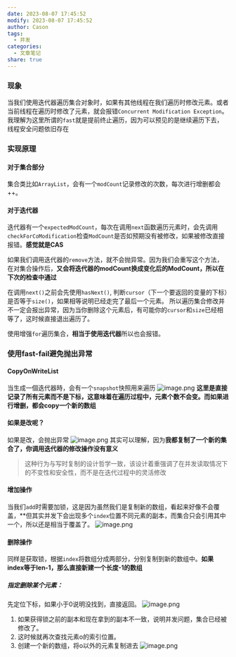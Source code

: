 ```yaml
---
date: 2023-08-07 17:45:52
modify: 2023-08-07 17:45:52
author: Cason
tags:
  - 并发
categories:
  - 文章笔记
share: true
---
```

### 现象
当我们使用迭代器遍历集合对象时，如果有其他线程在我们遍历时修改元素。或者当前线程在遍历时修改了元素，就会报错`Concurrent Modification Exception`。我理解为这里所谓的`fast`就是提前终止遍历，因为可以预见的是继续遍历下去，线程安全问题依旧存在

### 实现原理
#### 对于集合部分
集合类比如`ArrayList`，会有一个`modCount`记录修改的次数，每次进行增删都会++。
#### 对于迭代器
迭代器有一个`expectedModCount`，每次在调用`next`函数遍历元素时，会先调用`checkForCoModification`检查`ModCount`是否如预期没有被修改，如果被修改直接报错。**感觉就是CAS**

如果我们调用迭代器的`remove`方法，就不会抛异常。因为我们会重写这个方法，在对集合操作后，**又会将迭代器的modCount换成变化后的ModCount，所以在下次的检查中通过**

在调用`next()`之前会先使用`hasNext()`, 判断`cursor`（下一个要返回的变量的下标）是否等于`size()`，如果相等说明已经走完了最后一个元素。
所以遍历集合修改并不一定会报出异常，因为当你删除这个元素后，有可能你的`cursor`和`size`已经相等了，这时候直接退出遍历了。

使用增强`for`遍历集合，**相当于使用迭代器**所以也会报错。

### 使用fast-fail避免抛出异常
#### CopyOnWriteList
当生成一個迭代器時，会有一个`snapshot`快照用来遍历
![image.png](https://obsidian-1317277327.cos.ap-chengdu.myqcloud.com/attachment/202308091656398.png)
**这里是直接记录了所有元素而不是下标，这意味着在遍历过程中，元素个数不会变。而如果进行增删，都会copy一个新的数组**

#### 如果是改呢？
如果是改，会抛出异常
![image.png](https://obsidian-1317277327.cos.ap-chengdu.myqcloud.com/attachment/202308091714450.png)
其实可以理解，因为**我都复制了一个新的集合了，你调用迭代器的修改操作没有意义**
> 这种行为与写时复制的设计哲学一致，该设计着重强调了在并发读取情况下的不变性和安全性，而不是在迭代过程中的灵活修改

#### 增加操作
当我们`add`时需要加锁，这是因为虽然我们是复制新的数组，看起来好像不会覆盖，**但其实并发下会出现多个`index`位置不同元素的副本，而集合只会引用其中一个，所以还是相当于覆盖了。
![image.png](https://obsidian-1317277327.cos.ap-chengdu.myqcloud.com/attachment/202308091718800.png)

#### 删除操作
同样是获取锁，根据`index`将数组分成两部分，分别复制到新的数组中。**如果index等于len-1，那么直接新建一个长度-1的数组**

##### 指定删除某个元素：
先定位下标，如果小于0说明没找到，直接返回。
![image.png](https://obsidian-1317277327.cos.ap-chengdu.myqcloud.com/attachment/202308091748488.png)

1. 如果获得锁之前的副本和现在拿到的副本不一致，说明并发问题，集合已经被修改了。
2. 这时候就再次查找元素o的索引位置。
3. 创建一个新的数组，将o以外的元素复制进去
![image.png](https://obsidian-1317277327.cos.ap-chengdu.myqcloud.com/attachment/202308091750133.png)
